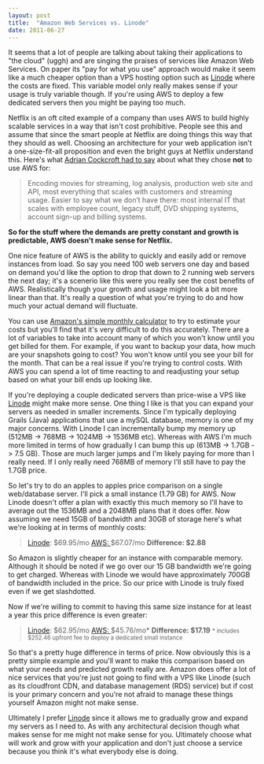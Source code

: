 ```yaml
---
layout: post
title:  "Amazon Web Services vs. Linode"
date: 2011-06-27
---
```


It seems that a lot of people are talking about taking their applications to "the cloud" (uggh) and are singing the praises of services like Amazon Web Services. On paper its "pay for what you use" approach would make it seem like a much cheaper option than a VPS hosting option such as <a href="http://www.linode.com/?r=e4d3cc01d64d072a789626f7502b58f05062c3a3">Linode</a> where the costs are fixed. This variable model only really makes sense if your usage is truly variable though. If you're using AWS to deploy a few dedicated servers then you might be paying too much. 

Netflix is an oft cited example of a company than uses AWS to build highly scalable services in a way that isn't cost prohibitive. People see this and assume that since the smart people at Netflix are doing things this way that they should as well. Choosing an architecture for your web application isn't a one-size-fit-all proposition and even the bright guys at Netflix understand this. Here's what <a href="http://cloudscaling.com/blog/cloud-computing/cloud-innovators-netflix-strategy-reflects-google-philosophy">Adrian Cockcroft had to say</a> about what they chose <strong>not</strong> to use AWS for:

<blockquote>Encoding movies for streaming, log analysis, production web site and API, most everything that scales with customers and streaming usage. Easier to say what we don’t have there: most internal IT that scales with employee count, legacy stuff, DVD shipping systems, account sign-up and billing systems.</blockquote>

<strong>So for the stuff where the demands are pretty constant and growth is predictable, AWS doesn't make sense for Netflix.
</strong>

One nice feature of AWS is the ability to quickly and easily add or remove instances from load. So say you need 100 web servers one day and based on demand you'd like the option to drop that down to 2 running web servers the next day; it's a scenerio like this were you really see the cost benefits of AWS. Realistically though your growth and usage might look a bit more linear than that. It's really a question of what you're trying to do and how much your actual demand will fluctuate. 

You can use <a href="http://calculator.s3.amazonaws.com/calc5.html">Amazon's simple monthly calculator</a> to try to estimate your costs but you'll find that it's very difficult to do this accurately. There are a lot of variables to take into account many of which you won't know until you get billed for them. For example, if you want to backup your data, how much are your snapshots going to cost? You won't know until you see your bill for the month. That can be a real issue if you're trying to control costs. With AWS you can spend a lot of time reacting to and readjusting your setup based on what your bill ends up looking like. 

If you're deploying a couple dedicated servers than price-wise a VPS like <a href="http://www.linode.com/?r=e4d3cc01d64d072a789626f7502b58f05062c3a3
http://www.linode.com/?r=e4d3cc01d64d072a789626f7502b58f05062c3a3http://www.linode.com/?r=e4d3cc01d64d072a789626f7502b58f05062c3a3">Linode</a> might make more sense. One thing I like is that you can expand your servers as needed in smaller increments. Since I'm typically deploying Grails (Java) applications that use a mySQL database, memory is one of my major concerns. With Linode I can incrementally bump my memory up (512MB -> 768MB -> 1024MB -> 1536MB etc). Whereas with AWS I'm much more limited in terms of how gradually I can bump this up (613MB -> 1.7GB -> 7.5 GB). Those are much larger jumps and I'm likely paying for more than I really need. If I only really need 768MB of memory I'll still have to pay the 1.7GB price. 

So let's try to do an apples to apples price comparison on a single web/database server. I'll pick a small instance (1.79 GB) for AWS. Now Linode doesn't offer a plan with exactly this much memory so I'll have to average out the 1536MB and a 2048MB plans that it does offer. Now assuming we need 15GB of bandwidth and 30GB of storage here's what we're looking at in terms of monthly costs:

<blockquote>
<a href="http://www.linode.com/?r=e4d3cc01d64d072a789626f7502b58f05062c3a3
http://www.linode.com/?r=e4d3cc01d64d072a789626f7502b58f05062c3a3http://www.linode.com/?r=e4d3cc01d64d072a789626f7502b58f05062c3a3">Linode</a>: $69.95/mo
<a href="http://calculator.s3.amazonaws.com/calc5.html?key=calc-525305A1-A1E5-4AD3-AB91-F7ED572C09E2">AWS: </a>$67.07/mo
<strong>Difference: $2.88</strong>
</blockquote>

So Amazon is slightly cheaper for an instance with comparable memory. Although it should be noted if we go over our 15 GB bandwidth we're going to get charged. Whereas with Linode we would have approximately 700GB of bandwidth included in the price. So our price with Linode is truly fixed even if we get slashdotted.

Now if we're willing to commit to having this same size instance for at least a year this price difference is even greater:
<blockquote>
<a href="http://www.linode.com/?r=e4d3cc01d64d072a789626f7502b58f05062c3a3
http://www.linode.com/?r=e4d3cc01d64d072a789626f7502b58f05062c3a3http://www.linode.com/?r=e4d3cc01d64d072a789626f7502b58f05062c3a3">Linode</a>: $62.95/mo
<a href="http://calculator.s3.amazonaws.com/calc5.html?key=calc-FB2A8C48-08F1-4714-B49B-F4E287175E1F">AWS: </a>$45.76/mo*
<strong>Difference: $17.19</strong>
<small>* includes $252.46 upfront fee to deploy a dedicated small instance</small>
</blockquote>

So that's a pretty huge difference in terms of price. Now obviously this is a pretty simple example and you'll want to make this comparison based on what your needs and predicted growth really are. Amazon does offer a lot of nice services that you're just not going to find with a VPS like Linode (such as its cloudfront CDN, and database management (RDS) service) but if cost is your primary concern and you're not afraid to manage these things yourself Amazon might not make sense.

Ultimately I prefer <a href="http://www.linode.com/?r=e4d3cc01d64d072a789626f7502b58f05062c3a3">Linode</a> since it allows me to gradually grow and expand my servers as I need to. As with any architectural decision though what makes sense for me might not make sense for you. Ultimately choose what will work and grow with your application and don't just choose a service because you think it's what everybody else is doing.